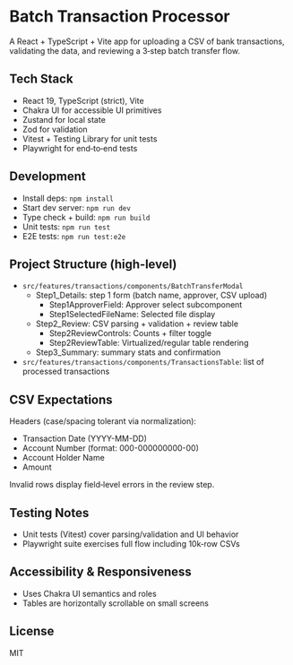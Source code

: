 # Batch Transaction Processor

A React + TypeScript + Vite app for uploading a CSV of bank transactions, validating the data, and reviewing a 3‑step batch transfer flow.

## Tech Stack

- React 19, TypeScript (strict), Vite
- Chakra UI for accessible UI primitives
- Zustand for local state
- Zod for validation
- Vitest + Testing Library for unit tests
- Playwright for end‑to‑end tests

## Development

- Install deps: `npm install`
- Start dev server: `npm run dev`
- Type check + build: `npm run build`
- Unit tests: `npm run test`
- E2E tests: `npm run test:e2e`

## Project Structure (high‑level)

- `src/features/transactions/components/BatchTransferModal`
  - Step1_Details: step 1 form (batch name, approver, CSV upload)
    - Step1ApproverField: Approver select subcomponent
    - Step1SelectedFileName: Selected file display
  - Step2_Review: CSV parsing + validation + review table
    - Step2ReviewControls: Counts + filter toggle
    - Step2ReviewTable: Virtualized/regular table rendering
  - Step3_Summary: summary stats and confirmation
- `src/features/transactions/components/TransactionsTable`: list of processed transactions

## CSV Expectations

Headers (case/spacing tolerant via normalization):

- Transaction Date (YYYY-MM-DD)
- Account Number (format: 000-000000000-00)
- Account Holder Name
- Amount

Invalid rows display field‑level errors in the review step.

## Testing Notes

- Unit tests (Vitest) cover parsing/validation and UI behavior
- Playwright suite exercises full flow including 10k‑row CSVs

## Accessibility & Responsiveness

- Uses Chakra UI semantics and roles
- Tables are horizontally scrollable on small screens

## License

MIT
